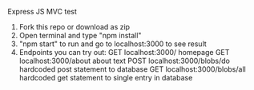 Express JS MVC test

1. Fork this repo or download as zip
2. Open terminal and type "npm install"
3. "npm start" to run and go to localhost:3000 to see result
4. Endpoints you can try out:
    GET localhost:3000/            homepage
    GET localhost:3000/about       about text 
    POST localhost:3000/blobs/do   hardcoded post statement to database
    GET localhost:3000/blobs/all   hardcoded get statement to single entry in database
